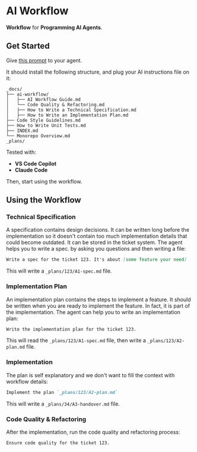# AI Workflow

**Workflow** for **Programming AI Agents**.

## Get Started

Give [this prompt](https://raw.githubusercontent.com/paleo/ai-workflow/refs/heads/main/bootstrap.md) to your agent.

It should install the following structure, and plug your AI instructions file on it:

```text
_docs/
├── ai-workflow/
│   ├── AI Workflow Guide.md
│   └── Code Quality & Refactoring.md
│   ├── How to Write a Technical Specification.md
│   ├── How to Write an Implementation Plan.md
├── Code Style Guidelines.md
├── How to Write Unit Tests.md
├── INDEX.md
└── Monorepo Overview.md
_plans/
```

Tested with:

- **VS Code Copilot**
- **Claude Code**

Then, start using the workflow.

## Using the Workflow

### Technical Specification

A specification contains design decisions. It can be written long before the implementation so it doesn't contain too much implementation details that could become outdated. It can be stored in the ticket system. The agent helps you to write a spec. by asking you questions and then writing a file:

```markdown
Write a spec for the ticket 123. It's about [some feature your need]
```

This will write a `_plans/123/A1-spec.md` file.

### Implementation Plan

An implementation plan contains the steps to implement a feature. It should be written when you are ready to implement the feature. In fact, it is part of the implementation. The agent can help you to write an implementation plan:

```markdown
Write the implementation plan for the ticket 123.
```

This will read the `_plans/123/A1-spec.md` file, then write a `_plans/123/A2-plan.md` file.

### Implementation

The plan is self explanatory and we don't want to fill the context with workflow details:

```markdown
Implement the plan `_plans/123/A2-plan.md`
```

This will write a `_plans/34/A3-handover.md` file.

### Code Quality & Refactoring

After the implementation, run the code quality and refactoring process:

```markdown
Ensure code quality for the ticket 123.
```
